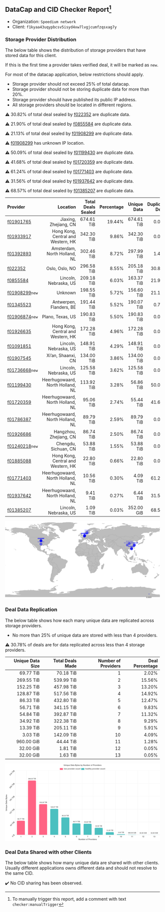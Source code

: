 ## DataCap and CID Checker Report[^1]
 - Organization: `Speedium network`
 - Client: `f1kyaa43uqypbcsv5isyd4xw7lvgjcumfzqsxag7y`
### Storage Provider Distribution
The below table shows the distribution of storage providers that have stored data for this client.

If this is the first time a provider takes verified deal, it will be marked as `new`.

For most of the datacap application, below restrictions should apply.
 - Storage provider should not exceed 25% of total datacap.
 - Storage provider should not be storing duplicate data for more than 20%.
 - Storage provider should have published its public IP address.
 - All storage providers should be located in different regions.

⚠️ 30.82% of total deal sealed by [f022352](https://filfox.info/en/address/f022352) are duplicate data.

⚠️ 21.90% of total deal sealed by [f0855584](https://filfox.info/en/address/f0855584) are duplicate data.

⚠️ 21.13% of total deal sealed by [f01908299](https://filfox.info/en/address/f01908299) are duplicate data.

⚠️ [f01908299](https://filfox.info/en/address/f01908299) has unknown IP location.

⚠️ 50.09% of total deal sealed by [f01199430](https://filfox.info/en/address/f01199430) are duplicate data.

⚠️ 41.68% of total deal sealed by [f01720359](https://filfox.info/en/address/f01720359) are duplicate data.

⚠️ 61.24% of total deal sealed by [f01771403](https://filfox.info/en/address/f01771403) are duplicate data.

⚠️ 31.56% of total deal sealed by [f01937642](https://filfox.info/en/address/f01937642) are duplicate data.

⚠️ 68.57% of total deal sealed by [f01385207](https://filfox.info/en/address/f01385207) are duplicate data.

| Provider                                                    |                           Location | Total Deals Sealed | Percentage | Unique Data | Duplicate Deals |
| :---------------------------------------------------------- | ---------------------------------: | -----------------: | ---------: | ----------: | --------------: |
| [f01901765](https://filfox.info/en/address/f01901765)       |              Jiaxing, Zhejiang, CN |         674.61 TiB |     19.44% |  674.61 TiB |           0.00% |
| [f01933917](https://filfox.info/en/address/f01933917)       | Hong Kong, Central and Western, HK |         342.30 TiB |      9.86% |  342.30 TiB |           0.00% |
| [f01392893](https://filfox.info/en/address/f01392893)       |       Amsterdam, North Holland, NL |         302.46 TiB |      8.72% |  297.99 TiB |           1.48% |
| [f022352](https://filfox.info/en/address/f022352)           |                     Oslo, Oslo, NO |         296.58 TiB |      8.55% |  205.18 TiB |          30.82% |
| [f0855584](https://filfox.info/en/address/f0855584)         |              Lincoln, Nebraska, US |         209.18 TiB |      6.03% |  163.37 TiB |          21.90% |
| [f01908299](https://filfox.info/en/address/f01908299)`new`  |                            Unknown |         198.55 TiB |      5.72% |  156.60 TiB |          21.13% |
| [f01345523](https://filfox.info/en/address/f01345523)       |            Antwerpen, Flanders, BE |         191.44 TiB |      5.52% |  190.07 TiB |           0.72% |
| [f01906874](https://filfox.info/en/address/f01906874)`new`  |                   Plano, Texas, US |         190.83 TiB |      5.50% |  190.83 TiB |           0.00% |
| [f01926635](https://filfox.info/en/address/f01926635)       | Hong Kong, Central and Western, HK |         172.28 TiB |      4.96% |  172.28 TiB |           0.00% |
| [f01091851](https://filfox.info/en/address/f01091851)       |              Lincoln, Nebraska, US |         148.91 TiB |      4.29% |  148.91 TiB |           0.00% |
| [f01907545](https://filfox.info/en/address/f01907545)       |                 Xi’an, Shaanxi, CN |         134.00 TiB |      3.86% |  134.00 TiB |           0.00% |
| [f01736668](https://filfox.info/en/address/f01736668)`new`  |              Lincoln, Nebraska, US |         125.58 TiB |      3.62% |  125.58 TiB |           0.00% |
| [f01199430](https://filfox.info/en/address/f01199430)       |   Heerhugowaard, North Holland, NL |         113.92 TiB |      3.28% |   56.86 TiB |          50.09% |
| [f01720359](https://filfox.info/en/address/f01720359)       |   Heerhugowaard, North Holland, NL |          95.06 TiB |      2.74% |   55.44 TiB |          41.68% |
| [f01786387](https://filfox.info/en/address/f01786387)       |   Heerhugowaard, North Holland, NL |          89.79 TiB |      2.59% |   89.79 TiB |           0.00% |
| [f01926686](https://filfox.info/en/address/f01926686)       |             Hangzhou, Zhejiang, CN |          86.74 TiB |      2.50% |   86.74 TiB |           0.00% |
| [f01240218](https://filfox.info/en/address/f01240218)`new`  |               Chengdu, Sichuan, CN |          53.88 TiB |      1.55% |   53.88 TiB |           0.00% |
| [f01885088](https://filfox.info/en/address/f01885088)       | Hong Kong, Central and Western, HK |          22.80 TiB |      0.66% |   22.80 TiB |           0.00% |
| [f01771403](https://filfox.info/en/address/f01771403)       |   Heerhugowaard, North Holland, NL |          10.56 TiB |      0.30% |    4.09 TiB |          61.24% |
| [f01937642](https://filfox.info/en/address/f01937642)       |   Heerhugowaard, North Holland, NL |           9.41 TiB |      0.27% |    6.44 TiB |          31.56% |
| [f01385207](https://filfox.info/en/address/f01385207)       |              Lincoln, Nebraska, US |           1.09 TiB |      0.03% |  352.00 GiB |          68.57% |

![Provider Distribution](https://raw.githubusercontent.com/data-preservation-programs/filplus-checker-assets/main/filecoin-project/filecoin-plus-large-datasets/issues/487/1671097215506.png)
### Deal Data Replication
The below table shows how each many unique data are replicated across storage providers.
- No more than 25% of unique data are stored with less than 4 providers.

⚠️ 30.78% of deals are for data replicated across less than 4 storage providers.

| Unique Data Size | Total Deals Made | Number of Providers | Deal Percentage |
| ---------------: | ---------------: | ------------------: | --------------: |
|        69.77 TiB |        70.18 TiB |                   1 |           2.02% |
|       269.55 TiB |       539.99 TiB |                   2 |          15.56% |
|       152.25 TiB |       457.98 TiB |                   3 |          13.20% |
|       128.87 TiB |       517.56 TiB |                   4 |          14.92% |
|        86.33 TiB |       432.80 TiB |                   5 |          12.47% |
|        56.71 TiB |       341.15 TiB |                   6 |           9.83% |
|        54.84 TiB |       392.87 TiB |                   7 |          11.32% |
|        34.92 TiB |       322.38 TiB |                   8 |           9.29% |
|        13.39 TiB |       205.11 TiB |                   9 |           5.91% |
|         3.03 TiB |       142.09 TiB |                  10 |           4.09% |
|       960.00 GiB |        44.44 TiB |                  11 |           1.28% |
|        32.00 GiB |         1.81 TiB |                  12 |           0.05% |
|        32.00 GiB |         1.63 TiB |                  13 |           0.05% |

![Replication Distribution](https://raw.githubusercontent.com/data-preservation-programs/filplus-checker-assets/main/filecoin-project/filecoin-plus-large-datasets/issues/487/1671097216207.png)
### Deal Data Shared with other Clients
The below table shows how many unique data are shared with other clients.
Usually different applications owns different data and should not resolve to the same CID.

✔️ No CID sharing has been observed.

[^1]: To manually trigger this report, add a comment with text `checker:manualTrigger`

